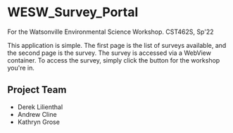 # WESW_Survey_Portal
For the Watsonville Environmental Science Workshop. CST462S, Sp'22

This application is simple. The first page is the list of surveys available, and the second page is the survey.
The survey is accessed via a WebView container. To access the survey, simply click the button for the workshop you're in.

## Project Team
- Derek Lilienthal
- Andrew Cline
- Kathryn Grose
